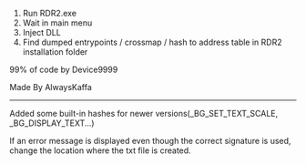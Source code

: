1. Run RDR2.exe
2. Wait in main menu
3. Inject DLL
4. Find dumped entrypoints / crossmap / hash to address table in RDR2 installation folder

99% of code by Device9999

Made By AlwaysKaffa

-----------------------------------------------------------------

Added some built-in hashes for newer versions(_BG_SET_TEXT_SCALE, _BG_DISPLAY_TEXT...)

If an error message is displayed even though the correct signature is used, change the location where the txt file is created.
